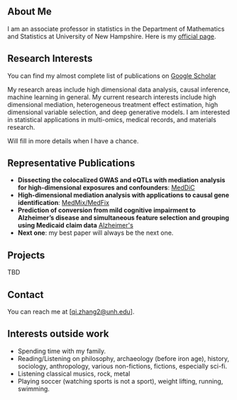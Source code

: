 ## About Me
I am an associate professor in statistics in the Department of Mathematics and Statistics at University of New Hampshire.
Here is my [official page](https://ceps.unh.edu/person/qi-zhang).

## Research Interests
You can find my almost complete list of publications on [Google Scholar](https://scholar.google.com/citations?hl=en&user=-dByskMAAAAJ)

My research areas include high dimensional data analysis, causal inference, machine learning in general. My current research interests include high dimensional mediation, heterogeneous treatment effect estimation, high dimensional variable selection, and deep generative models. I am interested in statistical applications in multi-omics, medical records, and materials research. 

Will fill in more details when I have a chance.

## Representative Publications

- **Dissecting the colocalized GWAS and eQTLs with mediation analysis for high-dimensional exposures and confounders**: [MedDiC](https://academic.oup.com/biometrics/article-abstract/80/2/ujae050/7683020)
- **High-dimensional mediation analysis with applications to causal gene identification**: [MedMix/MedFix](https://link.springer.com/article/10.1007/s12561-021-09328-0)
- **Prediction of conversion from mild cognitive impairment to Alzheimer’s disease and simultaneous feature selection and grouping using Medicaid claim data** [Alzheimer's](https://link.springer.com/article/10.1186/s13195-024-01421-y)
- **Next one**: my best paper will always be the next one.

## Projects
TBD

## Contact
You can reach me at [qi.zhang2@unh.edu].

## Interests outside work
- Spending time with my family.
- Reading/Listening on philosophy, archaeology (before iron age), history, sociology, anthropology, various non-fictions, fictions, especially sci-fi.
- Listening classical musics, rock, metal
- Playing soccer (watching sports is not a sport), weight lifting, running, swimming.
